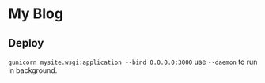 # My Blog

## Deploy

`gunicorn mysite.wsgi:application --bind 0.0.0.0:3000`
use `--daemon` to run in background.